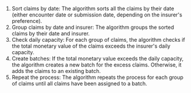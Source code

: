 1. Sort claims by date: The algorithm sorts all the claims by their date (either encounter date or submission date, depending on the insurer's preference).
2. Group claims by date and insurer: The algorithm groups the sorted claims by their date and insurer.
3. Check daily capacity: For each group of claims, the algorithm checks if the total monetary value of the claims exceeds the insurer's daily capacity.
4. Create batches: If the total monetary value exceeds the daily capacity, the algorithm creates a new batch for the excess claims. Otherwise, it adds the claims to an existing batch.
5. Repeat the process: The algorithm repeats the process for each group of claims until all claims have been assigned to a batch.


